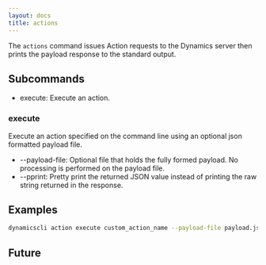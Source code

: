 ```yaml
---
layout: docs
title: actions
---
```


The `actions` command issues Action requests to the Dynamics server then prints the payload response to the standard output. 

## Subcommands
* execute: Execute an action.

### execute
Execute an action specified on the command line using an optional json formatted payload file.

* --payload-file: Optional file that holds the fully formed payload. No processing is performed on the payload file.
* --pprint: Pretty print the returned JSON value instead of printing the raw string returned in the response.

## Examples

```sh
dynamicscli action execute custom_action_name --payload-file payload.json -c crm.json
```
## Future
